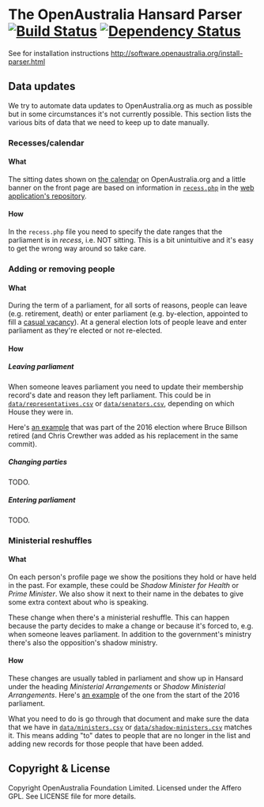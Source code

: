 # The OpenAustralia Hansard Parser [![Build Status](https://travis-ci.org/openaustralia/openaustralia-parser.svg?branch=master)](https://travis-ci.org/openaustralia/openaustralia-parser) [![Dependency Status](https://gemnasium.com/openaustralia/openaustralia-parser.png)](https://gemnasium.com/openaustralia/openaustralia-parser)

See for installation instructions http://software.openaustralia.org/install-parser.html

## Data updates

We try to automate data updates to OpenAustralia.org as much as possible but in some circumstances it's not currently possible. This section lists the various bits of data that we need to keep up to date manually.

### Recesses/calendar

#### What

The sitting dates shown on [the calendar](http://www.openaustralia.org.au/debates/?y=2016) on OpenAustralia.org and a little banner on the front page are based on information in [`recess.php`](https://github.com/openaustralia/twfy/blob/master/www/includes/easyparliament/recess.php) in the [web application's repository](https://github.com/openaustralia/twfy/).

#### How

In the `recess.php` file you need to specify the date ranges that the parliament is in _recess_, i.e. NOT sitting. This is a bit unintuitive and it's easy to get the wrong way around so take care.

### Adding or removing people

#### What

During the term of a parliament, for all sorts of reasons, people can leave (e.g. retirement, death) or enter parliament (e.g. by-election, appointed to fill a [casual vacancy](https://en.wikipedia.org/wiki/Australian_Senate#Casual_vacancies)). At a general election lots of people leave and enter parliament as they're elected or not re-elected.

#### How

##### Leaving parliament

When someone leaves parliament you need to update their membership record's date and reason they left parliament. This could be in [`data/representatives.csv`](https://github.com/openaustralia/openaustralia-parser/blob/master/data/representatives.csv) or [`data/senators.csv`](https://github.com/openaustralia/openaustralia-parser/blob/master/data/senators.csv), depending on which House they were in.

Here's [an example](https://github.com/openaustralia/openaustralia-parser/commit/1b20b321c436c819f256461fa79b4d9c8762f71c#diff-04102f0761533ac76b4dade410634698R39) that was part of the 2016 election where Bruce Billson retired (and Chris Crewther was added as his replacement in the same commit).

##### Changing parties

TODO.

##### Entering parliament

TODO.

### Ministerial reshuffles

#### What

On each person's profile page we show the positions they hold or have held in the past. For example, these could be _Shadow Minister for Health_ or _Prime Minister_. We also show it next to their name in the debates to give some extra context about who is speaking.

These change when there's a ministerial reshuffle. This can happen because the party decides to make a change or because it's forced to, e.g. when someone leaves parliament. In addition to the government's ministry there's also the opposition's shadow ministry.

#### How

These changes are usually tabled in parliament and show up in Hansard under the heading _Ministerial Arrangements_ or _Shadow Ministerial Arrangements_. Here's [an example](http://parlinfo.aph.gov.au/parlInfo/search/display/display.w3p;adv=yes;db=CHAMBER;id=chamber%2Fhansardr%2F1133bdef-2731-42fb-a226-6522e1a8fec5%2F0025;orderBy=_fragment_number,doc_date-rev;page=0;query=Dataset%3Ahansardr,hansardr80%20Date%3A30%2F8%2F2016;rec=0;resCount=Default) of the one from the start of the 2016 parliament.

What you need to do is go through that document and make sure the data that we have in [`data/ministers.csv`](https://github.com/openaustralia/openaustralia-parser/blob/master/data/ministers.csv) or [`data/shadow-ministers.csv`](https://github.com/openaustralia/openaustralia-parser/blob/master/data/shadow-ministers.csv) matches it. This means adding "to" dates to people that are no longer in the list and adding new records for those people that have been added.

## Copyright & License

Copyright OpenAustralia Foundation Limited. Licensed under the Affero GPL. See LICENSE file for more details.
